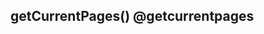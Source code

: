 ## getCurrentPages() @getcurrentpages

<!-- UTSAPIJSON.getCurrentPages.description -->

<!-- UTSAPIJSON.getCurrentPages.param -->

<!-- UTSAPIJSON.getCurrentPages.returnValue -->

<!-- UTSAPIJSON.getCurrentPages.example -->

<!-- UTSAPIJSON.getCurrentPages.compatibility -->

<!-- UTSAPIJSON.getCurrentPages.tutorial -->

<!-- UTSAPIJSON.get-current-pages.example -->

<!-- UTSAPIJSON.general_type.name -->

<!-- UTSAPIJSON.general_type.param -->